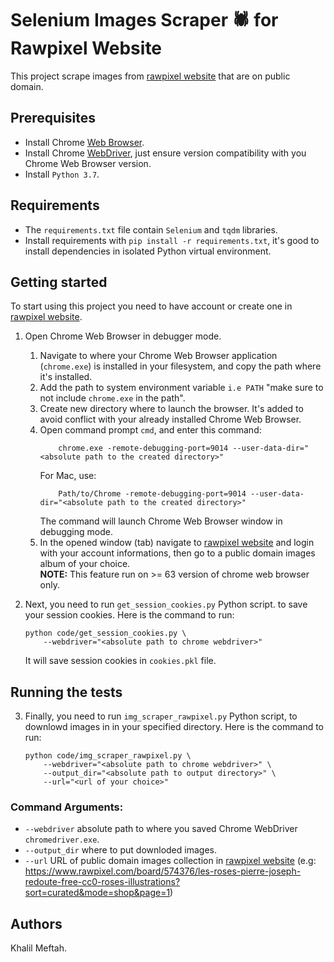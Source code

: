 # Selenium Images Scraper 🕷 for Rawpixel Website
This project scrape images from [rawpixel website](https://www.rawpixel.com/) that are on public domain.

## Prerequisites
* Install Chrome [Web Browser](https://www.google.com/chrome/).
* Install Chrome [WebDriver](https://sites.google.com/a/chromium.org/chromedriver/downloads), just ensure version compatibility with you Chrome Web Browser version.
* Install `Python 3.7`.

## Requirements
* The `requirements.txt` file contain `Selenium` and `tqdm` libraries.
* Install requirements with `pip install -r requirements.txt`, it's good to install dependencies in isolated Python virtual environment.

## Getting started
To start using this project you need to have account or create one in [rawpixel website](https://www.rawpixel.com/).

1. Open Chrome Web Browser in debugger mode.
    1. Navigate to where your Chrome Web Browser application (`chrome.exe`) is installed in your filesystem, and copy the path where it's installed.
    2. Add the path to system environment variable `i.e PATH` "make sure to not include `chrome.exe` in the path".
    3. Create new directory where to launch the browser. It's added to avoid conflict with your already installed Chrome Web Browser.
    4. Open command prompt `cmd`, and enter this command:
        ```
            chrome.exe -remote-debugging-port=9014 --user-data-dir="<absolute path to the created directory>"
        ```
        For Mac, use:
        ```
            Path/to/Chrome -remote-debugging-port=9014 --user-data-dir="<absolute path to the created directory>"
        ```
        The command will launch Chrome Web Browser window in debugging mode.
    5. In the opened window (tab) navigate to [rawpixel website](https://www.rawpixel.com/) and login with your account informations, then go to a public domain images album of your choice.
    <br>**NOTE:** This feature run on >= 63 version of chrome web browser only.

2. Next, you need to run `get_session_cookies.py` Python script. to save your session cookies. Here is the command to run:

    ```
    python code/get_session_cookies.py \
        --webdriver="<absolute path to chrome webdriver>"
    ```
    It will save session cookies in `cookies.pkl` file.

## Running the tests
3. Finally, you need to run `img_scraper_rawpixel.py` Python script, to downlowd images in in your specified directory. Here is the command to run:

    ```
    python code/img_scraper_rawpixel.py \ 
        --webdriver="<absolute path to chrome webdriver>" \
        --output_dir="<absolute path to output directory>" \
        --url="<url of your choice>"
    ```

### Command Arguments:
* `--webdriver` absolute path to where you saved Chrome WebDriver `chromedriver.exe`.
* `--output_dir` where to put downloded images.
* `--url` URL of public domain images collection in [rawpixel website](https://www.rawpixel.com/) (e.g: https://www.rawpixel.com/board/574376/les-roses-pierre-joseph-redoute-free-cc0-roses-illustrations?sort=curated&mode=shop&page=1)

## Authors
Khalil Meftah.

